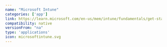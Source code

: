 ```yaml
---
name: "Microsoft Intune​"
categories: ['app']
link: https://learn.microsoft.com/en-us/mem/intune/fundamentals/get-started-with-intune
compatibility: native
versionFrom: "na"
type: 'applications'
icon: microsoftintune.svg
---
```


